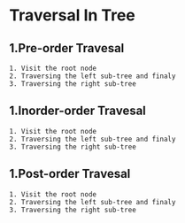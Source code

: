 # Traversal In Tree
## 1.Pre-order Travesal 
    1. Visit the root node
    2. Traversing the left sub-tree and finaly
    3. Traversing the right sub-tree
## 1.Inorder-order Travesal 
    1. Visit the root node
    2. Traversing the left sub-tree and finaly
    3. Traversing the right sub-tree
## 1.Post-order Travesal 
    1. Visit the root node
    2. Traversing the left sub-tree and finaly
    3. Traversing the right sub-tree